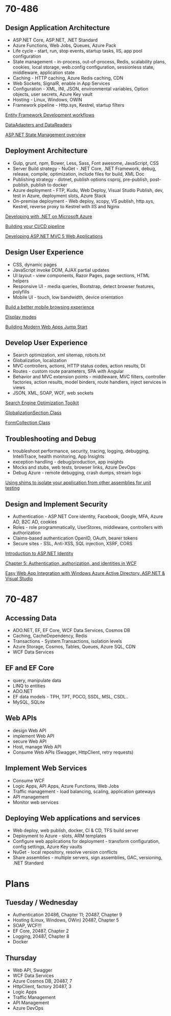 # 70-486

## Design Application Architecture

* ASP.NET Core, ASP.NET, .NET Standard
* Azure Functions, Web Jobs, Queues, Azure Pack
* Life cycle - start, run, stop events, startup tasks, IIS, app pool configuration
* State management - in-process, out-of-process, Redis, scalability plans, cookies, local storage, web.config configuration, sessionless state, middleware, application state
* Caching - HTTP caching, Azure Redis caching, CDN
* Web Sockets, SignalR, enable in App Services
* Configuration - XML, INI, JSON, environmental variables, Option objects, user secrets, Azure Key vault
* Hosting - Linux, Windows, OWIN
* Framework pipeline - Http.sys, Kestrel, startup filters

[Entity Framework Development workflows](http://msdn.microsoft.com/en-US/data/jj590134)

[DataAdapters and DataReaders](http://msdn.microsoft.com/en-us/library/ms254931(v=vs.110).aspx)

[ASP.NET State Management overview](http://msdn.microsoft.com/en-us/library/75x4ha6s(v=vs.100).aspx)

## Deployment Architecture

* Gulp, grunt, npm, Bower, Less, Sass, Font awesome, JavaScript, CSS
* Server Build strategy - NuGet - .NET Core, .NET Framework, debug, release, compile, optimization, include files for build, XML Doc
* Publishing strategy - dotnet, publish options csproj, pre-publish, post-publish, publish to docker
* Azure deployment - FTP, Kudu, Web Deploy, Visual Studio Publish, dev, test in Azure, deployment slots, Azure Stack
* On-premise deployment - Web deploy, xcopy, VS publish, http.sys, Kestrel, reverse proxy to Kestrel with IIS and Nginx

[Developing with .NET on Microsoft Azure](https://www.pluralsight.com/courses/developing-dotnet-microsoft-azure-getting-started?aid=7010a000001xH0EAAU&promo=&oid=&utm_source=&utm_medium=partner_partner_web_referral&utm_campaign=&utm_content=&utm_term=)

[Building your CI/CD pipeline](https://channel9.msdn.com/Events/dotnetConf/2017/T323/)

[Developing ASP.NET MVC 5 Web Applications](https://www.microsoft.com/en-us/learning/course.aspx?cid=20486)

## Design User Experience

* CSS, dynamic pages
* JavaScript invoke DOM, AJAX partial updates
* UI layout - view components, Razor Pages, page sections, HTML helpers
* Responsive UI - media queries, Bootstrap, detect browser features, polyfills
* Mobile UI - touch, low bandwidth, device orientation

[Build a better mobile browsing experience](http://msdn.microsoft.com/en-us/magazine/hh288079.aspx)

[Display modes](http://www.asp.net/whitepapers/mvc4-release-notes#_Toc303253810)

[Building Modern Web Apps Jump Start](https://mva.microsoft.com/training-courses/building-modern-web-apps-jump-start)


## Develop User Experience

* Search optimization, xml sitemap, robots.txt
* Globalization, localization
* MVC controllers, actions, HTTP status codes, action results, DI
* Routes - custom route parameters, SPA with Angular
* Behavior and MVC extension points - middleware, MVC filters, controller factories, action results, model binders, route handlers, inject services in views
* JSON, XML, SOAP, WCF, web sockets

[Search Engine Optimization Toolkit](http://www.iis.net/downloads/microsoft/search-engine-optimization-toolkit)

[GlobalizationSection Class](http://msdn.microsoft.com/en-us/library/system.web.configuration.globalizationsection.aspx)

[FormCollection Class](http://msdn.microsoft.com/en-us/library/system.web.mvc.formcollection(v=vs.118).aspx)

## Troubleshooting and Debug

* troubleshoot performance, security, tracing, logging, debugging, IntelliTrace, health monitoring, App Insights
* exception handling - debug/production, app insights
* Mocks and stubs, web tests, browser links, Azure DevOps
* Debug Azure - remote debugging, crash dumps, stream logs

[Using shims to isolate your application from other assemblies for unit testing](http://msdn.microsoft.com/en-us/library/hh549176(v=vs.120).aspx)

## Design and Implement Security

* Authentication - ASP.NET Core identity, Facebook, Google, MFA, Azure AD, B2C AD, cookies
* Roles - role programmatically, UserStores, middleware, controllers with authorization
* Claims-based authentication OpenID, OAuth, bearer tokens
* Secure sites - SSL, Anti-XSS, SQL injection, XSRF, CORS

[Introduction to ASP.NET Identity](http://www.asp.net/identity/overview/getting-started/introduction-to-aspnet-identity)

[Chapter 5: Authentication, authorization, and identities in WCF](http://msdn.microsoft.com/en-us/library/ff647503.aspx)

[Easy Web App Integration with Windows Azure Active Directory, ASP.NET & Visual Studio](http://blogs.technet.com/b/ad/archive/2013/06/26/improved-windows-azure-active-directory-integration-with-asp-net-amp-visual-studio.aspx)

# 70-487

## Accessing Data

* ADO.NET, EF, EF Core, WCF Data Services, Cosmos DB
* Caching, CacheDependency, Redis
* Transactions - System.Transactions, isolation levels
* Azure Storage, Cosmos, Tables, Queues, Azure SQL, CDN
* WCF Data Services

## EF and EF Core

* query, manipulate data
* LINQ to entities
* ADO.NET
* EF data models - TPH, TPT, POCO, SSDL, MSL, CSDL..
* MySQL, SQLite

## Web APIs

* design Web API
* implement Web API
* secure Web API
* Host, manage Web API
* Consume Web APIs (Swagger, HttpClient, retry requests)

## Implement Web Services

* Consume WCF
* Logic Apps, API Apps, Azure Functions, Web Jobs
* Traffic management - load balancing, scaling, application gateways
* API management
* Monitor web services

## Deploying Web applications and services

* Web deploy, web publish, docker, CI & CD, TFS build server
* Deployment to Azure - slots, ARM templates
* Configure web applications for deployment - transform configuration, config settings, Azure Key vaults
* NuGet - local repository, resolve version conflicts
* Share assemblies - multiple servers, sign assemblies, GAC, versioning, .NET Standard

# Plans

## Tuesday / Wednesday

* Authentication 20486, Chapter 11; 20487, Chapter 9
* Hosting (Linux, Windows, OWin) 20487, Chapter 5
* SOAP, WCF!!!
* EF Core, 20487, Chapter 2
* Logging, 20487, Chapter 8
* Docker

## Thursday

* Web API, Swagger
* WCF Data Services
* Azure Cosmos DB, 20487, 7
* HttpClient, factory 20487, 3
* Logic Apps
* Traffic Management
* API Management
* Azure DevOps
